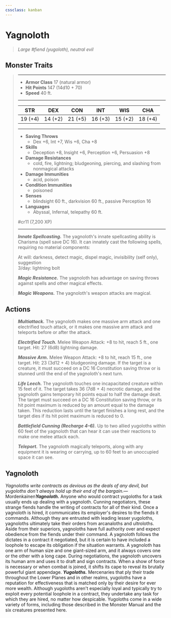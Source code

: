 ```yaml
---
cssclass: kanban
---
```


# Yagnoloth
>*Large #fiend (yugoloth), neutral evil*
## Monster Traits
>___
>- **Armor Class** 17 (natural armor)
>- **Hit Points** 147 (14d10 + 70)
>- **Speed** 40 ft.
>___
>|STR|DEX|CON|INT|WIS|CHA|
>|:---:|:---:|:---:|:---:|:---:|:---:|
>|19 (+4)|14 (+2)|21 (+5)|16 (+3)|15 (+2)|18 (+4)|
>___
>- **Saving Throws**
>	 - Dex +6, Int +7, Wis +6, Cha +8
>- **Skills**
>	 - Deception +8, Insight +6, Perception +6, Persuasion +8
>- **Damage Resistances**
>	 - cold, fire, lightning; bludgeoning, piercing, and slashing from nonmagical attacks
>- **Damage Immunities**
>	 - acid, poison
>- **Condition Immunities**
>	 - poisoned
>- **Senses**
>	 - blindsight 60 ft., darkvision 60 ft., passive Perception 16
>- **Languages**
>	 - Abyssal, Infernal, telepathy 60 ft.
>
> #cr11 (7,200 XP)
>___
>***Innate Spellcasting.*** The yagnoloth's innate spellcasting ability is Charisma (spell save DC 16). It can innately cast the following spells, requiring no material components:  
>
>At will: darkness, detect magic, dispel magic, invisibility (self only), suggestion  
>3/day: lightning bolt  
>
>
>***Magic Resistance.*** The yagnoloth has advantage on saving throws against spells and other magical effects.  
>
>***Magic Weapons.*** The yagnoloth's weapon attacks are magical.  
>
## Actions
>***Multiattack.*** The yagnoloth makes one massive arm attack and one electrified touch attack, or it makes one massive arm attack and teleports before or after the attack.  
>
>***Electrified Touch.*** Melee Weapon Attack: +8 to hit, reach 5 ft., one target. Hit: 27 (6d8) lightning damage.  
>
>***Massive Arm.*** Melee Weapon Attack: +8 to hit, reach 15 ft., one target. Hit: 23 (3d12 + 4) bludgeoning damage. If the target is a creature, it must succeed on a DC 16 Constitution saving throw or is stunned until the end of the yagnoloth's next turn.  
>
>***Life Leech.*** The yagnoloth touches one incapacitated creature within 15 feet of it. The target takes 36 (7d8 + 4) necrotic damage, and the yagnoloth gains temporary hit points equal to half the damage dealt. The target must succeed on a DC 16 Constitution saving throw, or its hit point maximum is reduced by an amount equal to the damage taken. This reduction lasts until the target finishes a long rest, and the target dies if its hit point maximum is reduced to 0.  
>
>***Battlefield Cunning (Recharge 4–6).*** Up to two allied yugoloths within 60 feet of the yagnoloth that can hear it can use their reactions to make one melee attack each.  
>
>***Teleport.*** The yagnoloth magically teleports, along with any equipment it is wearing or carrying, up to 60 feet to an unoccupied space it can see.
## Yagnoloth
*Yagnoloths write contracts as devious as the deals of any devil, but yugoloths don't always hold up their end of the bargain.*— Mordenkainen***Yagnoloth.*** Anyone who would contract yugoloths for a task usually ends up dealing with a yagnoloth. Cunning negotiators, these strange fiends handle the writing of contracts for all of their kind. Once a yagnoloth is hired, it communicates its employer's desires to the fiends it commands.
Although they are entrusted with leading lesser yugoloths, yagnoloths ultimately take their orders from arcanaloths and ultroloths. Aside from their superiors, yagnoloths have full authority over and expect obedience from the fiends under their command. A yagnoloth follows the dictates in a contract it negotiated, but it is certain to have included a loophole to escape its obligation if the situation warrants.
A yagnoloth has one arm of human size and one giant-sized arm, and it always covers one or the other with a long cape. During negotiations, the yagnoloth uncovers its human arm and uses it to draft and sign contracts. When a show of force is necessary or when combat is joined, it shifts its cape to reveal its brutally powerful giant appendage.
***Yugoloths.*** Mercenaries that ply their trade throughout the Lower Planes and in other realms, yugoloths have a reputation for effectiveness that is matched only by their desire for ever more wealth. Although yugoloths aren't especially loyal and typically try to exploit every potential loophole in a contract, they undertake any task for which they are hired, no matter how despicable. Yugoloths come in a wide variety of forms, including those described in the Monster Manual and the six creatures presented here.